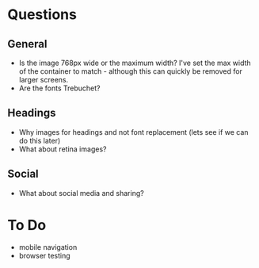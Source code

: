 # Questions

## General
- Is the image 768px wide or the maximum width? I've set the max width of the container to match - although this can quickly be removed for larger screens.
- Are the fonts Trebuchet?

## Headings
- Why images for headings and not font replacement (lets see if we can do this later)
- What about retina images?

## Social
- What about social media and sharing?

# To Do
- mobile navigation
- browser testing